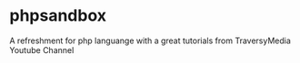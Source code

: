 # phpsandbox
A refreshment for php languange with a great tutorials from TraversyMedia Youtube Channel
